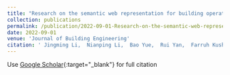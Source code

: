 ```yaml
---
title: "Research on the semantic web representation for building operation with Variable Refrigerant Flow systems"
collection: publications
permalink: /publication/2022-09-01-Research-on-the-semantic-web-representation-for-building-operation-with-Variable-Refrigerant-Flow-systems
date: 2022-09-01
venue: 'Journal of Building Engineering'
citation: ' Jingming Li,  Nianping Li,  Bao Yue,  Rui Yan,  Farruh Kushnazarov,  Anbang Li,  Kehua Li, &quot;Research on the semantic web representation for building operation with Variable Refrigerant Flow systems.&quot; Journal of Building Engineering, 2022.'
---
```

Use [Google Scholar](https://scholar.google.com/scholar?q=Research+on+the+semantic+web+representation+for+building+operation+with+Variable+Refrigerant+Flow+systems){:target="_blank"} for full citation